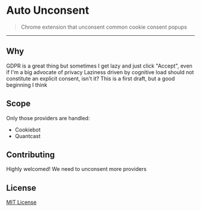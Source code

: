 # Auto Unconsent
> Chrome extension that unconsent common cookie consent popups

---

## Why
GDPR is a great thing but sometimes I get lazy and just click "Accept", even if I'm a big advocate of privacy
Laziness driven by cognitive load should not constitute an explicit consent, isn't it?
This is a first draft, but a good beginning I think

## Scope
Only those providers are handled:
- Cookiebot
- Quantcast

## Contributing
Highly welcomed! We need to unconsent more providers

## License
[MIT License](LICENSE.md)
